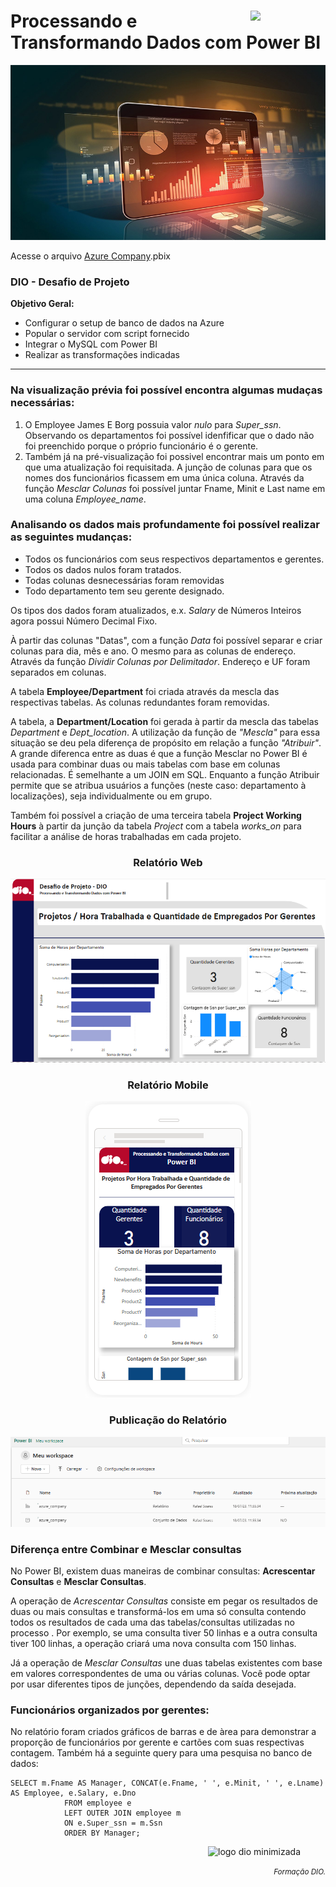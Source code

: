 <div text-align="justify">
    <figure>
    <img src="https://hermes.dio.me/tracks/b9b2973e-b2be-4bf0-b6b2-57a6c8354a95.png" class="logo" width="80" align="right">
  </figure>
    <h1>Processando e Transformando Dados com Power BI</h1>
</div>
<div align="center">
  <img src="images/Power-BI.jpg" width="1000" height="280">
</div>
<div>
    <p>Acesse o arquivo <a href="https://github.com/83Rafa/power_bi_analyst/blob/main/desafio_de_projeto_3/azure_company.pbix">Azure Company</a>.pbix</p>
</div>
<div>
    <h3>DIO - Desafio de Projeto</h3>
    <p><strong>Objetivo Geral:</strong></p>
    <ul>
        <li>Configurar o setup de banco de dados na Azure</li>
        <li>Popular o servidor com script fornecido</li>
        <li>Integrar o MySQL com Power BI</li>
        <li>Realizar as transformações indicadas</li>
    </ul>
    <hr>
    <h3>Na visualização prévia foi possível encontra algumas mudaças necessárias:</h3>
    <ol>
        <li>O Employee James E Borg possuia valor <i>nulo</i> para <i>Super_ssn</i>. Observando os departamentos foi possível idenfificar que o dado não foi preenchido porque o próprio funcionário é o gerente.</li>
        <li>Também já na pré-visualização foi possivel encontrar mais um ponto em que uma atualização foi requisitada. A junção de colunas para que os nomes dos funcionários ficassem em uma única coluna. Através da função <i>Mesclar Colunas</i> foi possível juntar Fname, Minit e Last name em uma coluna <i>Employee_name</i>.</li>
    </ol>
    <h3>Analisando os dados mais profundamente foi possível realizar as seguintes mudanças:</h3>
    <ul>
        <li>Todos os funcionários com seus respectivos departamentos e gerentes.</li>
        <li>Todos os dados nulos foram tratados.</li>
        <li>Todas colunas desnecessárias foram removidas</li>
        <li>Todo departamento tem seu gerente designado.</li>
    </ul>
    
<p>Os tipos dos dados foram atualizados, e.x. <i>Salary</i> de Números Inteiros agora possui Número Decimal Fixo.</p>
<p>À partir das colunas "Datas", com a função <i>Data</i> foi possível separar e criar colunas para dia, mês e ano. O mesmo para as colunas de endereço. Através da função <i>Dividir Colunas por Delimitador</i>. Endereço e UF foram separados em colunas.</p>
    <p>A tabela <strong>Employee/Department</strong> foi criada através da mescla das respectivas tabelas. As colunas redundantes foram removidas. </p>
    <p>A tabela, a <strong>Department/Location</strong> foi gerada à partir da mescla das tabelas <i>Department</i> e <i>Dept_location</i>. A utilização da função de <i>"Mescla"</i> para essa situação se deu pela diferença de propósito em relação a função <i>"Atribuir"</i>. A grande diferenca entre as duas é que a função Mesclar no Power BI é usada para combinar duas ou mais tabelas com base em colunas relacionadas. É semelhante a um JOIN em SQL. Enquanto a função Atribuir permite que se atribua usuários a funções (neste caso: departamento à localizações), seja individualmente ou em grupo.</p>
    <p>Também foi possível a criação de uma terceira tabela <strong>Project Working Hours</strong> à partir da junção da tabela <i>Project</i> com a tabela <i>works_on</i> para facilitar a análise de horas trabalhadas em cada projeto.</p>
</div>

<div align="center">
    <h3>Relatório Web</h3>
  <img src="images/relatorio.png">
    <h3>Relatório Mobile</h3>
  <img src="images/relatorio_mobile_full.png">
    <h3>Publicação do Relatório</h3>
  <img src="images/relatorio_publicado.png">
</div>

<div>
    <h3>Diferença entre Combinar e Mesclar consultas</h3>
    <p>No Power BI, existem duas maneiras de combinar consultas: <strong>Acrescentar Consultas</strong> e <strong>Mesclar Consultas</strong>.</p>
    <p>A operação de <i>Acrescentar Consultas</i>  consiste em pegar os resultados de duas ou mais consultas e transformá-los em uma só consulta contendo todos os resultados de cada uma das tabelas/consultas utilizadas no processo . Por exemplo, se uma consulta tiver 50 linhas e a outra consulta tiver 100 linhas, a operação criará uma nova consulta com 150 linhas.</p>
    <p>Já a operação de <i>Mesclar Consultas</i> une duas tabelas existentes com base em valores correspondentes de uma ou várias colunas. Você pode optar por usar diferentes tipos de junções, dependendo da saída desejada.</p>
    <h3>Funcionários organizados por gerentes:</h3>
    <p>No relatório foram criados gráficos de barras e de àrea para demonstrar a proporção de funcionários por gerente e cartões com suas respectivas contagem. Também há a seguinte query para uma pesquisa no banco de dados: </p>
</div>

```
SELECT m.Fname AS Manager, CONCAT(e.Fname, ' ', e.Minit, ' ', e.Lname) AS Employee, e.Salary, e.Dno
            FROM employee e 
            LEFT OUTER JOIN employee m
            ON e.Super_ssn = m.Ssn
            ORDER BY Manager;
```

<footer>
  <div class="logotipo" align="right">
    <figure>
      <img src="https://hermes.digitalinnovation.one/assets/diome/logo-minimized.png" alt="logo dio minimizada" class="sc-TRNrF kCkrow" width="80">
    </figure>
  </div>
  <div class="small-subtitle" align="right">
    <p><small><i>Formação DIO.</i></small></p>
  </div>
</footer>
